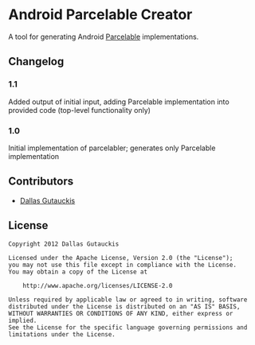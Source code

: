 # Android Parcelable Creator

A tool for generating Android [Parcelable](http://developer.android.com/reference/android/os/Parcelable.html) implementations.

## Changelog

### 1.1
Added output of initial input, adding Parcelable implementation into provided code (top-level functionality only)

### 1.0
Initial implementation of parcelabler; generates only Parcelable implementation

## Contributors
 - [Dallas Gutauckis](http://github.com/dallasgutauckis)

## License

    Copyright 2012 Dallas Gutauckis
 
    Licensed under the Apache License, Version 2.0 (the "License");
    you may not use this file except in compliance with the License.
    You may obtain a copy of the License at

        http://www.apache.org/licenses/LICENSE-2.0

    Unless required by applicable law or agreed to in writing, software
    distributed under the License is distributed on an "AS IS" BASIS,
    WITHOUT WARRANTIES OR CONDITIONS OF ANY KIND, either express or implied.
    See the License for the specific language governing permissions and
    limitations under the License.
